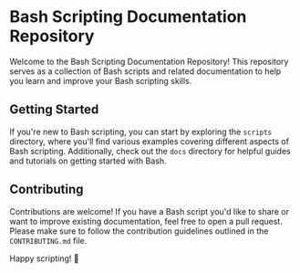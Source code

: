 # Bash Scripting Documentation Repository

Welcome to the Bash Scripting Documentation Repository! This repository serves as a collection of Bash scripts and related documentation to help you learn and improve your Bash scripting skills.

## Getting Started

If you're new to Bash scripting, you can start by exploring the `scripts` directory, where you'll find various examples covering different aspects of Bash scripting. Additionally, check out the `docs` directory for helpful guides and tutorials on getting started with Bash.

## Contributing

Contributions are welcome! If you have a Bash script you'd like to share or want to improve existing documentation, feel free to open a pull request. Please make sure to follow the contribution guidelines outlined in the `CONTRIBUTING.md` file.

Happy scripting! 🚀